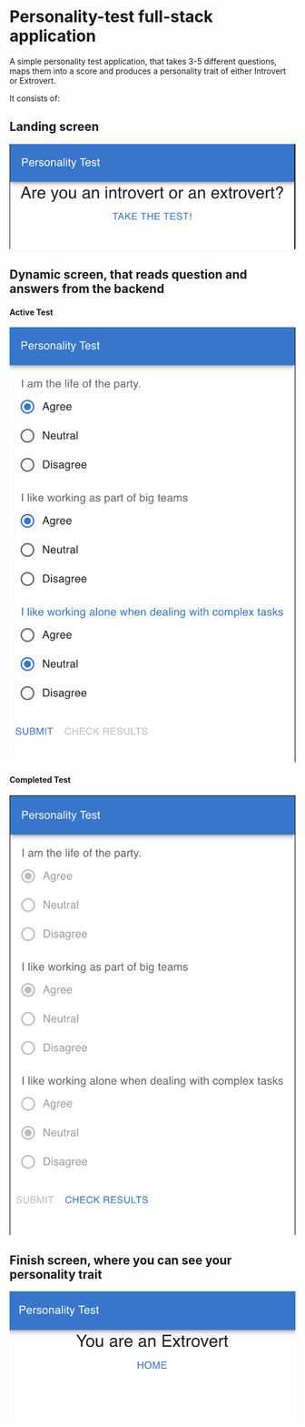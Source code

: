 # Personality-test full-stack application

A simple personality test application, that takes 3-5 different questions, maps them into a score and produces a
personality trait of either Introvert or Extrovert.

It consists of:

## Landing screen

![image](img/01-landing.png)

## Dynamic screen, that reads question and answers from the backend

#### Active Test

![image](img/02-active-test.png)

#### Completed Test

![image](img/03-completed-test.png)

## Finish screen, where you can see your personality trait

![image](img/04-results.png)
